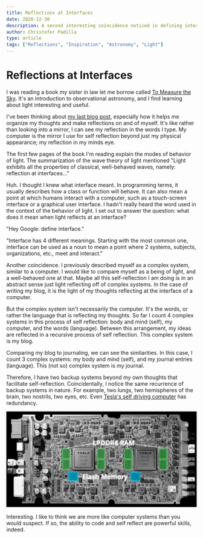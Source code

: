 ```yaml
---
title: Reflections at Interfaces
date: 2020-12-30
description: A second interesting coincidence noticed in defining interface.
author: Christofer Padilla
type: article
tags: ["Reflections", "Inspiration", "Astronomy", "Light"]
---
```


# Reflections at Interfaces

I was reading a book my sister in law let me borrow called [To Measure the Sky](https://smile.amazon.com/Measure-Sky-Introduction-Observational-Astronomy/dp/1107572568/). It's an introduction to observational astronomy, and I find learning about light interesting and useful.

I've been thinking about [my last blog post](/blog/2020/12/29/A_Remarkable_Coincidence_of_Inspiration.md), especially how it helps me organize my thoughts and make reflections on and of myself. It's like rather than looking into a mirror, I can see my reflection in the words I type. My computer is the mirror I use for self reflection beyond just my physical appearance; my reflection in my minds eye.

The first few pages of the book I'm reading explain the modes of behavior of light. The summarization of the wave theory of light mentioned "Light exhibits all the properties of classical, well-behaved waves, namely: reflection at interfaces..."

Huh. I thought I knew what interface meant. In programming terms, it usually describes how a class or function will behave. It can also mean a point at which humans interact with a computer, such as a touch-screen interface or a graphical user interface. I hadn't really heard the word used in the context of the behavior of light. I set out to answer the question: what does it mean when light reflects at an interface?

"Hey Google: define interface."

"Interface has 4 different meanings. Starting with the most common one, interface can be used as a noun to mean a point where 2 systems, subjects, organizations, etc., meet and interact."

Another coincidence. I previously described myself as a complex system, similar to a computer. I would like to compare myself as a being of light, and a well-behaved one at that. Maybe all this self-reflection I am doing is in an abstract sense just light reflecting off of complex systems. In the case of writing my blog, it is the light of my thoughts reflecting at the interface of a computer.

But the complex system isn't necessarily the computer. It's the words, or rather the language that is reflecting my thoughts. So far I count 4 complex systems in this process of self reflection: body and mind (self), my computer, and the words (language). Between this arrangement, my ideas are reflected in a recursive process of self reflection. This complex system is my blog.

Comparing my blog to journaling, we can see the simliarities. In this case, I count 3 complex systems: my body and  mind (self), and my journal entries (language). This (not so) complex system is my journal.

Therefore, I have two backup systems beyond my own thoughts that facilitate self-reflection. Coincidentally, I notice the same recurrence of backup systems in nature. For example, two lungs, two hemispheres of the brain, two nostrils, two eyes, etc. Even [Tesla's self driving computer](https://cleantechnica.com/2019/06/15/teslas-new-hw3-self-driving-computer-its-a-beast-cleantechnica-deep-dive/) has redundancy.

![A non-organic brain](/images/Flash-and-RAM.jpg)

Interesting. I like to think we are more like computer systems than you would suspect. If so, the ability to code and self reflect are powerful skills, indeed.

<TagLinks />

<Comments />
